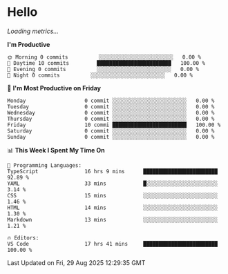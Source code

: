# Hello

<!-- METRICS:START -->
<p><em>Loading metrics…</em></p>
<!-- METRICS:END -->

<!--START_SECTION:waka-->
**I'm Productive**

```text
🌞 Morning 0 commits          ░░░░░░░░░░░░░░░░░░░░░░░░   0.00 % 
🌆 Daytime 10 commits         ████████████████████████   100.00 % 
🌃 Evening 0 commits          ░░░░░░░░░░░░░░░░░░░░░░░░   0.00 % 
🌙 Night 0 commits          ░░░░░░░░░░░░░░░░░░░░░░░░   0.00 % 
```
📅 **I'm Most Productive on Friday**

```text
Monday                   0 commit ░░░░░░░░░░░░░░░░░░░░░░░░   0.00 % 
Tuesday                  0 commit ░░░░░░░░░░░░░░░░░░░░░░░░   0.00 % 
Wednesday                0 commit ░░░░░░░░░░░░░░░░░░░░░░░░   0.00 % 
Thursday                 0 commit ░░░░░░░░░░░░░░░░░░░░░░░░   0.00 % 
Friday                   10 commi ████████████████████████   100.00 % 
Saturday                 0 commit ░░░░░░░░░░░░░░░░░░░░░░░░   0.00 % 
Sunday                   0 commit ░░░░░░░░░░░░░░░░░░░░░░░░   0.00 % 
```

📊 **This Week I Spent My Time On**

```text
💬 Programming Languages: 
TypeScript               16 hrs 9 mins      ████████████████████████   92.89 % 
YAML                     33 mins            █░░░░░░░░░░░░░░░░░░░░░░░   3.14 % 
CSS                      15 mins            ░░░░░░░░░░░░░░░░░░░░░░░░   1.46 % 
HTML                     14 mins            ░░░░░░░░░░░░░░░░░░░░░░░░   1.30 % 
Markdown                 13 mins            ░░░░░░░░░░░░░░░░░░░░░░░░   1.21 % 

🔥 Editors: 
VS Code                  17 hrs 41 mins     ████████████████████████   100.00 % 
```

 Last Updated on Fri, 29 Aug 2025 12:29:35 GMT
<!--END_SECTION:waka-->
